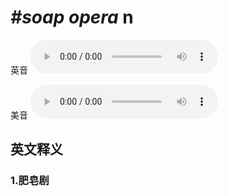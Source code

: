 # ***\#soap opera*** n
英音
<audio src="./media/soap opera1.aac" controls="controls"></audio>

美音
<audio src="./media/soap opera2.aac" controls="controls"></audio>



  

英文释义
---
### 1.**肥皂剧**  


